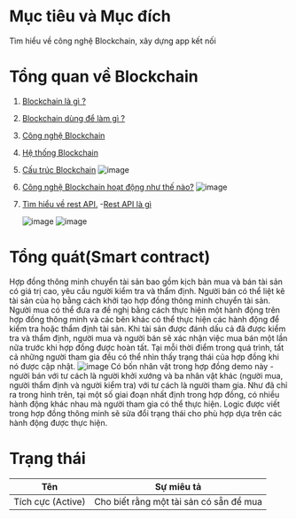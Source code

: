 # Mục tiêu và Mục đích

  Tìm hiểu về công nghệ Blockchain, xây dựng app kết nối
       
#  Tổng quan về Blockchain


1. [Blockchain là gì ?](https://github.com/NguyenHaDoanh/se07-24.1/blob/main/Definition/Blockchain)
2. [Blockchain dùng để làm gì ?](https://github.com/NguyenHaDoanh/se07-24.1/blob/main/Definition/Use)
3. [Công nghệ Blockchain](https://github.com/NguyenHaDoanh/se07-24.1/blob/main/Definition/Tech)
4. [Hệ thống Blockchain](https://github.com/NguyenHaDoanh/se07-24.1/blob/main/Definition/System)
5. [Cấu trúc Blockchain](https://github.com/NguyenHaDoanh/se07-24.1/blob/main/Definition/Structure)
       ![image](https://user-images.githubusercontent.com/92350565/150643595-f616cff5-b4e9-4154-8126-c5ccb2a118f1.png)
6. [Công nghệ Blockchain hoạt động như thế nào?](https://github.com/NguyenHaDoanh/se07-24.1/blob/main/Definition/Operation)
      ![image](https://user-images.githubusercontent.com/92654803/138794853-808260b1-f07c-4699-b6a3-d7e203af86cc.png)
7. [Tìm hiểu về rest API.](https://www.redhat.com/en/topics/api/what-is-a-rest-api?fbclid=IwAR3LFXGv7ET1Lu9_MdPFU0NxX92vHVXwGm6xNDvXNPOwmImbQeWFX5XUV3o)
  -[Rest API là gì](https://itnavi.com.vn/blog/rest-api-la-gi/)
  
    ![image](https://user-images.githubusercontent.com/92350565/150643594-b1edf0e3-f0eb-4dfa-9442-d02f40c6d791.png)
    ![image](https://user-images.githubusercontent.com/92350565/150643597-d71f4f87-948a-4e95-9840-835011862aad.png)


# Tổng quát(Smart contract)
Hợp đồng thông minh chuyển tài sản bao gồm kịch bản mua và bán tài sản có giá trị cao, yêu cầu người kiểm tra và thẩm định. Người bán có thể liệt kê tài sản của họ bằng cách khởi tạo hợp đồng thông minh chuyển tài sản. Người mua có thể đưa ra đề nghị bằng cách thực hiện một hành động trên hợp đồng thông minh và các bên khác có thể thực hiện các hành động để kiểm tra hoặc thẩm định tài sản. Khi tài sản được đánh dấu cả đã được kiểm tra và thẩm định, người mua và người bán sẽ xác nhận việc mua bán một lần nữa trước khi hợp đồng được hoàn tất. Tại mỗi thời điểm trong quá trình, tất cả những người tham gia đều có thể nhìn thấy trạng thái của hợp đồng khi nó được cập nhật. 
![image](https://user-images.githubusercontent.com/86102398/138625413-45b50ebf-0624-4e74-b9f7-c432f29acedb.png)
Có bốn nhân vật trong hợp đồng demo này - người bán với tư cách là người khởi xướng và ba nhân vật khác (người mua, người thẩm định và người kiểm tra) với tư cách là người tham gia. Như đã chỉ ra trong hình trên, tại một số giai đoạn nhất định trong hợp đồng, có nhiều hành động khác nhau mà người tham gia có thể thực hiện. Logic được viết trong hợp đồng thông minh sẽ sửa đổi trạng thái cho phù hợp dựa trên các hành động được thực hiện. 

# Trạng thái
|Tên|Sự miêu tả|
|---|----------|
|Tích cực (Active)|Cho biết rằng một tài sản có sẵn để mua|


  

